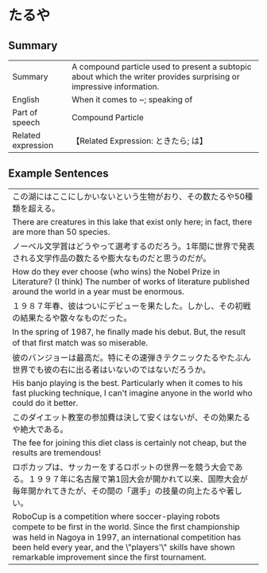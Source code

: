 # たるや

## Summary

<table><tr>   <td>Summary</td>   <td>A compound particle used to present a subtopic about which the writer provides surprising or impressive information.</td></tr><tr>   <td>English</td>   <td>When it comes to ~; speaking of</td></tr><tr>   <td>Part of speech</td>   <td>Compound Particle</td></tr><tr>   <td>Related expression</td>   <td>【Related Expression: ときたら; は】</td></tr></table>

## Example Sentences

<table><tr><td>この湖にはここにしかいないという生物がおり、その数たるや50種類を超える。</td></tr><tr><td>There are creatures in this lake that exist only here; in fact, there are more than 50 species.</td></tr><tr><td>ノーベル文学賞はどうやって選考するのだろう。1年間に世界で発表される文学作品の数たるや膨大なものだと思うのだが。</td></tr><tr><td>How do they ever choose (who wins) the Nobel Prize in Literature? (I think) The number of works of literature published around the world in a year must be enormous.</td></tr><tr><td>１９８７年春、彼はついにデビューを果たした。しかし、その初戦の結果たるや散々なものだった。</td></tr><tr><td>In the spring of 1987, he ﬁnally made his debut. But, the result of that ﬁrst match was so miserable.</td></tr><tr><td>彼のバンジョーは最高だ。特にその速弾きテクニックたるやたぶん世界でも彼の右に出る者はいないのではないだろうか。</td></tr><tr><td>His banjo playing is the best. Particularly when it comes to his fast plucking technique, I can't imagine anyone in the world who could do it better.</td></tr><tr><td>このダイエット教室の参加費は決して安くはないが、その効果たるや絶大である。</td></tr><tr><td>The fee for joining this diet class is certainly not cheap, but the results are tremendous!</td></tr><tr><td>ロボカップは、サッカーをするロボットの世界一を競う大会である。１９９７年に名古屋で第1回大会が開かれて以来、国際大会が毎年開かれてきたが、その間の「選手」の技量の向上たるや著しい。</td></tr><tr><td>RoboCup is a competition where soccer-playing robots compete to be ﬁrst in the world. Since the ﬁrst championship was held in Nagoya in 1997, an international competition has been held every year, and the \"players'\" skills have shown remarkable improvement since the first tournament.</td></tr></table>

